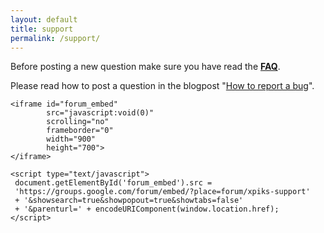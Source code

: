 ```yaml
---
layout: default
title: support
permalink: /support/
---
```


<article class="row">
  <section class="small-12 large-8 columns page-content">
  
  <p>Before posting a new question make sure you have read the <strong><a href="{{site.url}}/faq/" target="_blank">FAQ</a></strong>.</p>
  <p>Please read how to post a question in the blogpost "<a href="{{site.url}}/blog/2015/how-to-report-an-error" target="_blank">How to report a bug</a>".

    <iframe id="forum_embed"
            src="javascript:void(0)"
            scrolling="no"
            frameborder="0"
            width="900"
            height="700">
    </iframe>
    
    <script type="text/javascript">
     document.getElementById('forum_embed').src =
     'https://groups.google.com/forum/embed/?place=forum/xpiks-support'
     + '&showsearch=true&showpopout=true&showtabs=false'
     + '&parenturl=' + encodeURIComponent(window.location.href);
    </script>
  </section>
</article>

